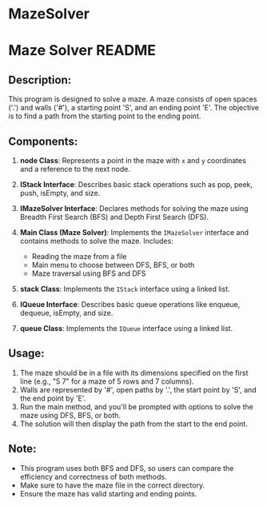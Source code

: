 # MazeSolver
Maze Solver README
==================

Description:
------------
This program is designed to solve a maze. A maze consists of open spaces ('.') and walls ('#'), a starting point 'S', and an ending point 'E'. The objective is to find a path from the starting point to the ending point.

Components:
-----------
1. **node Class**: Represents a point in the maze with `x` and `y` coordinates and a reference to the next node.
  
2. **IStack Interface**: Describes basic stack operations such as pop, peek, push, isEmpty, and size.

3. **IMazeSolver Interface**: Declares methods for solving the maze using Breadth First Search (BFS) and Depth First Search (DFS).

4. **Main Class (Maze Solver)**: Implements the `IMazeSolver` interface and contains methods to solve the maze. Includes:
    - Reading the maze from a file
    - Main menu to choose between DFS, BFS, or both
    - Maze traversal using BFS and DFS

5. **stack Class**: Implements the `IStack` interface using a linked list.

6. **IQueue Interface**: Describes basic queue operations like enqueue, dequeue, isEmpty, and size.

7. **queue Class**: Implements the `IQueue` interface using a linked list.

Usage:
------
1. The maze should be in a file with its dimensions specified on the first line (e.g., "5 7" for a maze of 5 rows and 7 columns).
2. Walls are represented by '#', open paths by '.', the start point by 'S', and the end point by 'E'.
3. Run the main method, and you'll be prompted with options to solve the maze using DFS, BFS, or both.
4. The solution will then display the path from the start to the end point.

Note:
-----
- This program uses both BFS and DFS, so users can compare the efficiency and correctness of both methods.
- Make sure to have the maze file in the correct directory.
- Ensure the maze has valid starting and ending points.


